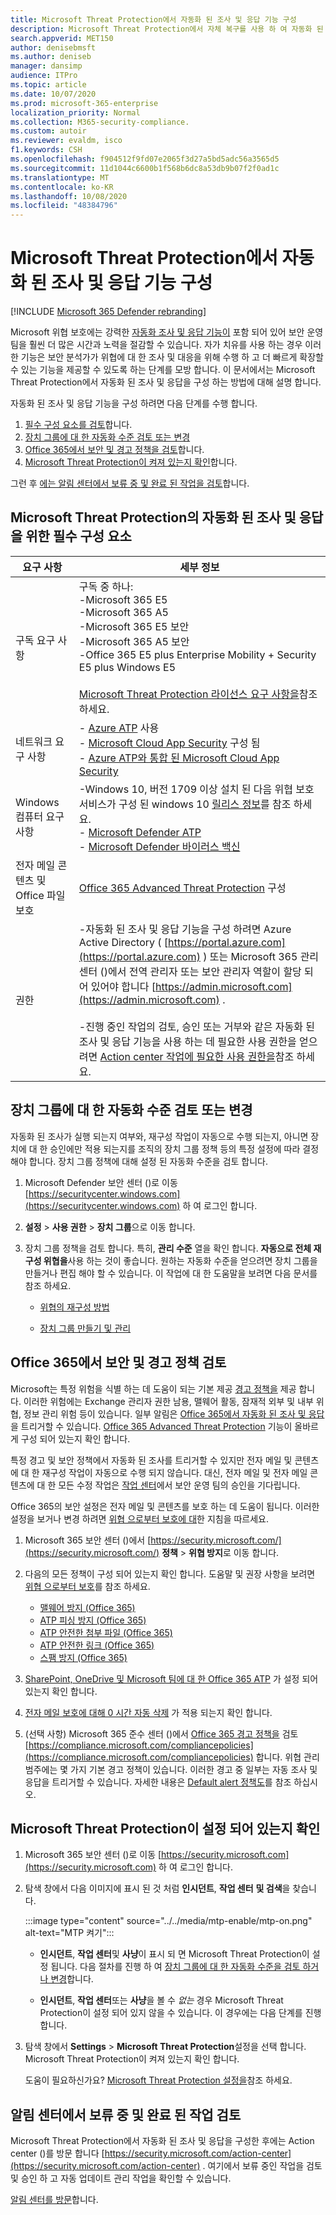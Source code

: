 ```yaml
---
title: Microsoft Threat Protection에서 자동화 된 조사 및 응답 기능 구성
description: Microsoft Threat Protection에서 자체 복구를 사용 하 여 자동화 된 조사 및 응답 구성
search.appverid: MET150
author: denisebmsft
ms.author: deniseb
manager: dansimp
audience: ITPro
ms.topic: article
ms.date: 10/07/2020
ms.prod: microsoft-365-enterprise
localization_priority: Normal
ms.collection: M365-security-compliance.
ms.custom: autoir
ms.reviewer: evaldm, isco
f1.keywords: CSH
ms.openlocfilehash: f904512f9fd07e2065f3d27a5bd5adc56a3565d5
ms.sourcegitcommit: 11d1044c6600b1f568b6dc8a53db9b07f2f0ad1c
ms.translationtype: MT
ms.contentlocale: ko-KR
ms.lasthandoff: 10/08/2020
ms.locfileid: "48384796"
---
```

# <a name="configure-automated-investigation-and-response-capabilities-in-microsoft-threat-protection"></a>Microsoft Threat Protection에서 자동화 된 조사 및 응답 기능 구성

[!INCLUDE [Microsoft 365 Defender rebranding](../includes/microsoft-defender.md)]


Microsoft 위협 보호에는 강력한 [자동화 조사 및 응답 기능이](mtp-autoir.md) 포함 되어 있어 보안 운영 팀을 훨씬 더 많은 시간과 노력을 절감할 수 있습니다. 자가 치유를 사용 하는 경우 이러한 기능은 보안 분석가가 위협에 대 한 조사 및 대응을 위해 수행 하 고 더 빠르게 확장할 수 있는 기능을 제공할 수 있도록 하는 단계를 모방 합니다. 이 문서에서는 Microsoft Threat Protection에서 자동화 된 조사 및 응답을 구성 하는 방법에 대해 설명 합니다.

자동화 된 조사 및 응답 기능을 구성 하려면 다음 단계를 수행 합니다.

1. [필수 구성 요소를 검토](#prerequisites-for-automated-investigation-and-response-in-microsoft-threat-protection)합니다.
2. [장치 그룹에 대 한 자동화 수준 검토 또는 변경](#review-or-change-the-automation-level-for-device-groups)
3. [Office 365에서 보안 및 경고 정책을 검토](#review-your-security-and-alert-policies-in-office-365)합니다.
4. [Microsoft Threat Protection이 켜져 있는지 확인](#make-sure-microsoft-threat-protection-is-turned-on)합니다.

그런 후 [에는 알림 센터에서 보류 중 및 완료 된 작업을 검토](#review-pending-and-completed-actions-in-the-action-center)합니다. 


## <a name="prerequisites-for-automated-investigation-and-response-in-microsoft-threat-protection"></a>Microsoft Threat Protection의 자동화 된 조사 및 응답을 위한 필수 구성 요소

|요구 사항 |세부 정보 |
|--|--|
|구독 요구 사항 |구독 중 하나: <br/>-Microsoft 365 E5 <br/>-Microsoft 365 A5 <br/>-Microsoft 365 E5 보안<br/>-Microsoft 365 A5 보안<br/>-Office 365 E5 plus Enterprise Mobility + Security E5 plus Windows E5<br/><br/>[Microsoft Threat Protection 라이선스 요구 사항을](https://docs.microsoft.com/microsoft-365/security/mtp/prerequisites?#licensing-requirements)참조 하세요.|
|네트워크 요구 사항 |- [Azure ATP](https://docs.microsoft.com/azure-advanced-threat-protection/what-is-atp) 사용<br/>- [Microsoft Cloud App Security](https://docs.microsoft.com/cloud-app-security/what-is-cloud-app-security) 구성 됨<br/>- [Azure ATP와 통합 된 Microsoft Cloud App Security](https://docs.microsoft.com/cloud-app-security/aatp-integration) |
|Windows 컴퓨터 요구 사항 |-Windows 10, 버전 1709 이상 설치 된 다음 위협 보호 서비스가 구성 된 windows 10 [릴리스 정보](https://docs.microsoft.com/windows/release-information/)를 참조 하세요.<br/>- [Microsoft Defender ATP](https://docs.microsoft.com/windows/security/threat-protection/microsoft-defender-atp/configure-endpoints) <br/>- [Microsoft Defender 바이러스 백신](https://docs.microsoft.com/windows/security/threat-protection/windows-defender-antivirus/configure-windows-defender-antivirus-features) |
|전자 메일 콘텐츠 및 Office 파일 보호 |[Office 365 Advanced Threat Protection](https://docs.microsoft.com/microsoft-365/security/office-365-security/office-365-atp#configure-atp-policies) 구성 |
|권한 |-자동화 된 조사 및 응답 기능을 구성 하려면 Azure Active Directory ( [https://portal.azure.com](https://portal.azure.com) ) 또는 Microsoft 365 관리 센터 ()에서 전역 관리자 또는 보안 관리자 역할이 할당 되어 있어야 합니다 [https://admin.microsoft.com](https://admin.microsoft.com) .<br/><br/>-진행 중인 작업의 검토, 승인 또는 거부와 같은 자동화 된 조사 및 응답 기능을 사용 하는 데 필요한 사용 권한을 얻으려면 [Action center 작업에 필요한 사용 권한을](mtp-action-center.md#required-permissions-for-action-center-tasks)참조 하세요. |

## <a name="review-or-change-the-automation-level-for-device-groups"></a>장치 그룹에 대 한 자동화 수준 검토 또는 변경

자동화 된 조사가 실행 되는지 여부와, 재구성 작업이 자동으로 수행 되는지, 아니면 장치에 대 한 승인에만 적용 되는지를 조직의 장치 그룹 정책 등의 특정 설정에 따라 결정 해야 합니다. 장치 그룹 정책에 대해 설정 된 자동화 수준을 검토 합니다.

1. Microsoft Defender 보안 센터 ()로 이동 [https://securitycenter.windows.com](https://securitycenter.windows.com) 하 여 로그인 합니다.

2. **설정**  >  **사용 권한**  >  **장치 그룹**으로 이동 합니다. 

3. 장치 그룹 정책을 검토 합니다. 특히, **관리 수준** 열을 확인 합니다. **자동으로 전체 재구성 위협을**사용 하는 것이 좋습니다.  원하는 자동화 수준을 얻으려면 장치 그룹을 만들거나 편집 해야 할 수 있습니다. 이 작업에 대 한 도움말을 보려면 다음 문서를 참조 하세요.

   - [위협의 재구성 방법](https://docs.microsoft.com/windows/security/threat-protection/microsoft-defender-atp/automated-investigations#how-threats-are-remediated)
   
   - [장치 그룹 만들기 및 관리](https://docs.microsoft.com/windows/security/threat-protection/microsoft-defender-atp/machine-groups) 

## <a name="review-your-security-and-alert-policies-in-office-365"></a>Office 365에서 보안 및 경고 정책 검토

Microsoft는 특정 위험을 식별 하는 데 도움이 되는 기본 제공 [경고 정책을](https://docs.microsoft.com/microsoft-365/compliance/alert-policies) 제공 합니다. 이러한 위험에는 Exchange 관리자 권한 남용, 맬웨어 활동, 잠재적 외부 및 내부 위협, 정보 관리 위험 등이 있습니다. 일부 알림은 [Office 365에서 자동화 된 조사 및 응답](https://docs.microsoft.com/microsoft-365/security/office-365-security/office-365-air)을 트리거할 수 있습니다. [Office 365 Advanced Threat Protection](https://docs.microsoft.com/microsoft-365/security/office-365-security/office-365-atp) 기능이 올바르게 구성 되어 있는지 확인 합니다.

특정 경고 및 보안 정책에서 자동화 된 조사를 트리거할 수 있지만 전자 메일 및 콘텐츠에 대 한 재구성 작업이 자동으로 수행 되지 않습니다. 대신, 전자 메일 및 전자 메일 콘텐츠에 대 한 모든 수정 작업은 [작업 센터](mtp-action-center.md)에서 보안 운영 팀의 승인을 기다립니다.

Office 365의 보안 설정은 전자 메일 및 콘텐츠를 보호 하는 데 도움이 됩니다. 이러한 설정을 보거나 변경 하려면 [위협 으로부터 보호에 대](https://docs.microsoft.com/microsoft-365/security/office-365-security/protect-against-threats)한 지침을 따르세요.

1. Microsoft 365 보안 센터 ()에서 [https://security.microsoft.com/](https://security.microsoft.com/) **정책**  >  **위협 방지**로 이동 합니다.

2. 다음의 모든 정책이 구성 되어 있는지 확인 합니다. 도움말 및 권장 사항을 보려면 [위협 으로부터 보호](https://docs.microsoft.com/microsoft-365/security/office-365-security/protect-against-threats)를 참조 하세요.

   - [맬웨어 방지 (Office 365)](https://docs.microsoft.com/microsoft-365/security/office-365-security/protect-against-threats#part-1---anti-malware-protection)
   - [ATP 피싱 방지 (Office 365)](https://docs.microsoft.com/microsoft-365/security/office-365-security/protect-against-threats#part-2---anti-phishing-protection)
   - [ATP 안전한 첨부 파일 (Office 365)](https://docs.microsoft.com/microsoft-365/security/office-365-security/protect-against-threats#atp-safe-attachments-policies)
   - [ATP 안전한 링크 (Office 365)](https://docs.microsoft.com/microsoft-365/security/office-365-security/protect-against-threats#atp-safe-links-policies)
   - [스팸 방지 (Office 365)](https://docs.microsoft.com/microsoft-365/security/office-365-security/protect-against-threats#part-3---anti-spam-protection) 

4. [SharePoint, OneDrive 및 Microsoft 팀에 대 한 Office 365 ATP](https://docs.microsoft.com/microsoft-365/security/office-365-security/protect-against-threats#part-5---turn-on-atp-for-sharepoint-onedrive-and-microsoft-teams-workloads) 가 설정 되어 있는지 확인 합니다.

5. [전자 메일 보호에 대해 0 시간 자동 삭제](https://docs.microsoft.com/microsoft-365/security/office-365-security/protect-against-threats#zero-hour-auto-purge-for-email-in-eop) 가 적용 되는지 확인 합니다. 

8. (선택 사항) Microsoft 365 준수 센터 ()에서 [Office 365 경고 정책을](https://docs.microsoft.com/microsoft-365/compliance/alert-policies) 검토 [https://compliance.microsoft.com/compliancepolicies](https://compliance.microsoft.com/compliancepolicies) 합니다. 위협 관리 범주에는 몇 가지 기본 경고 정책이 있습니다. 이러한 경고 중 일부는 자동 조사 및 응답을 트리거할 수 있습니다. 자세한 내용은 [Default alert 정책도](https://docs.microsoft.com/microsoft-365/compliance/alert-policies?#default-alert-policies)를 참조 하십시오.
 
## <a name="make-sure-microsoft-threat-protection-is-turned-on"></a>Microsoft Threat Protection이 설정 되어 있는지 확인

1. Microsoft 365 보안 센터 ()로 이동 [https://security.microsoft.com](https://security.microsoft.com) 하 여 로그인 합니다.

2. 탐색 창에서 다음 이미지에 표시 된 것 처럼 **인시던트**, **작업 센터** **및 검색**을 찾습니다.

   :::image type="content" source="../../media/mtp-enable/mtp-on.png" alt-text="MTP 켜기":::

   - **인시던트**, **작업 센터**및 **사냥**이 표시 되 면 Microsoft Threat Protection이 설정 됩니다. 다음 절차를 진행 하 여 [장치 그룹에 대 한 자동화 수준을 검토 하거나 변경](#review-or-change-the-automation-level-for-device-groups)합니다.

   - **인시던트**, **작업 센터**또는 **사냥**을 볼 수 *없는* 경우 Microsoft Threat Protection이 설정 되어 있지 않을 수 있습니다. 이 경우에는 다음 단계를 진행 합니다.

3. 탐색 창에서 **Settings**  >  **Microsoft Threat Protection**설정을 선택 합니다. Microsoft Threat Protection이 켜져 있는지 확인 합니다. 

   도움이 필요하신가요? [Microsoft Threat Protection 설정을](https://docs.microsoft.com/microsoft-365/security/mtp/mtp-enable)참조 하세요.

## <a name="review-pending-and-completed-actions-in-the-action-center"></a>알림 센터에서 보류 중 및 완료 된 작업 검토

Microsoft Threat Protection에서 자동화 된 조사 및 응답을 구성한 후에는 Action center ()를 방문 합니다 [https://security.microsoft.com/action-center](https://security.microsoft.com/action-center) . 여기에서 보류 중인 작업을 검토 및 승인 하 고 자동 업데이트 관리 작업을 확인할 수 있습니다. 

[알림 센터를 방문](mtp-action-center.md)합니다.
